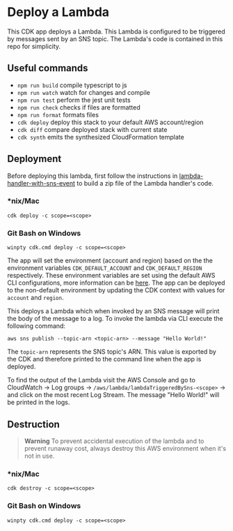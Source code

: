 # Deploy a Lambda

This CDK app deploys a Lambda. This Lambda is configured to be triggered by messages sent by an SNS topic. The Lambda's code is contained in this repo for simplicity.

## Useful commands

- `npm run build` compile typescript to js
- `npm run watch` watch for changes and compile
- `npm run test` perform the jest unit tests
- `npm run check` checks if files are formatted
- `npm run format` formats files
- `cdk deploy` deploy this stack to your default AWS account/region
- `cdk diff` compare deployed stack with current state
- `cdk synth` emits the synthesized CloudFormation template

## Deployment

Before deploying this lambda, first follow the instructions in [lambda-handler-with-sns-event](../lambda-handler-with-sns-event/README.md) to build a zip file of the Lambda handler's code.

### *nix/Mac

`cdk deploy -c scope=<scope>`

### Git Bash on Windows

`winpty cdk.cmd deploy -c scope=<scope>`

The app will set the environment (account and region) based on the the environment variables `CDK_DEFAULT_ACCOUNT` and `CDK_DEFAULT_REGION` respectively. These environment variables are set using the default AWS CLI configurations, more information can be [here](https://docs.aws.amazon.com/cdk/v2/guide/environments.html). The app can be deployed to the non-default environment by updating the CDK context with values for `account` and `region`.

This deploys a Lambda which when invoked by an SNS message will print the body of the message to a log. To invoke the lambda via CLI execute the following command:

`aws sns publish --topic-arn <topic-arn> --message "Hello World!"`

The `topic-arn` represents the SNS topic's ARN. This value is exported by the CDK and therefore printed to the command line when the app is deployed.

To find the output of the Lambda visit the AWS Console and go to CloudWatch -> Log groups -> `/aws/lambda/lambdaTriggeredBySns-<scope>` -> and click on the most recent Log Stream. The message "Hello World!" will be printed in the logs.

## Destruction

> **Warning** To prevent accidental execution of the lambda and to prevent runaway cost, always destroy this AWS environment when it's not in use.

### *nix/Mac

`cdk destroy -c scope=<scope>`

### Git Bash on Windows

`winpty cdk.cmd deploy -c scope=<scope>`
